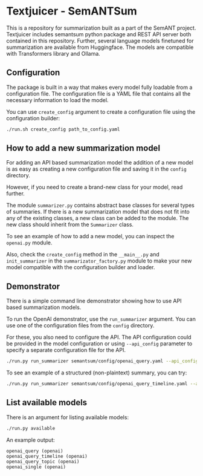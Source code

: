 # Textjuicer - SemANTSum
This is a repository for summarization built as a part of the SemANT project. Textjuicer includes semantsum python package and REST API server both contained in this repository. Further, several language models finetuned for summarization are available from Huggingface. The models are compatible with Transformers library and Ollama.

## Configuration
The package is built in a way that makes every model fully loadable from a configuration file. The configuration file is a YAML file that contains all the necessary information to load the model.

You can use `create_config` argument to create a configuration file using the configuration builder:

```bash
./run.sh create_config path_to_config.yaml
```

## How to add a new summarization model
For adding an API based summarization model the addition of a new model is as easy as creating a new configuration file and saving it in the `config` directory.

However, if you need to create a brand-new class for your model, read further.

The module `summarizer.py` contains abstract base classes for several types of summaries. If there is a new summarization model that does not fit into any of the existing classes, a new class can be added to the module. The new class should inherit from the `Summarizer` class.

To see an example of how to add a new model, you can inspect the `openai.py` module.

Also, check the `create_config` method in the `__main__.py` and `init_summarizer` in the `summarizator_factory.py` module to make your new model compatible with the configuration builder and loader.

## Demonstrator
There is a simple command line demonstrator showing how to use API based summarization models.

To run the OpenAI demonstrator, use the `run_summarizer` argument. You can use one of the configuration files from the `config` directory.

For these, you also need to configure the API. The API configuration could be provided in the model configuration or using `--api_config` parameter to specify a separate configuration file for the API.

```bash
./run.py run_summarizer semantsum/config/openai_query.yaml --api_config openai_api.yaml
```

To see an example of a structured (non-plaintext) summary, you can try:

```bash
./run.py run_summarizer semantsum/config/openai_query_timeline.yaml --api_config openai_api.yaml 
```


## List available models
There is an argument for listing available models:

```bash
./run.py available
``` 

An example output:
```
openai_query (openai)
openai_query_timeline (openai)
openai_query_topic (openai)
openai_single (openai)
```
